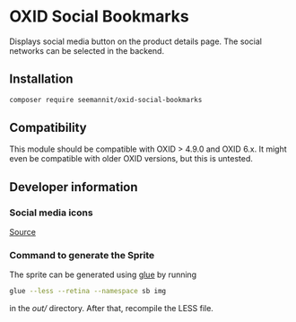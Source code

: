 # OXID Social Bookmarks

Displays social media button on the product details page.
The social networks can be selected in the backend.

## Installation

```bash
composer require seemannit/oxid-social-bookmarks
```

## Compatibility

This module should be compatible with OXID > 4.9.0 and OXID 6.x.
It might even be compatible with older OXID versions, but this is untested.

## Developer information

### Social media icons

[Source](http://icondock.com/free/vector-social-media-icons)

### Command to generate the Sprite

The sprite can be generated using [glue](https://github.com/jorgebastida/glue)
by running 

```bash
glue --less --retina --namespace sb img
```

in the *out/* directory. After that, recompile the LESS file.
